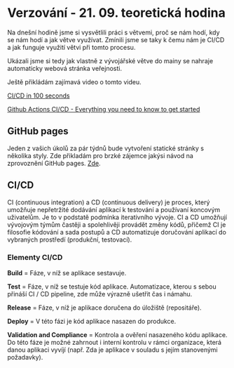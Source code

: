 # Verzování - 21. 09. teoretická hodina
Na dnešní hodině jsme si vysvětlili práci s větvemi, proč se nám hodí, kdy se nám hodí a jak větve využívat. Zmínili jsme se taky k čemu nám je CI/CD a jak funguje využití větvi při tomto procesu.

Ukázali jsme si tedy jak vlastně z vývojářské větve do mainy se nahraje automaticky webová stránka veřejnosti.

Ještě přikládám zajímavá video o tomto videu.

[CI/CD in 100 seconds](https://www.youtube.com/watch?v=scEDHsr3APg&ab_channel=Fireship)

[Github Actions CI/CD - Everything you need to know to get started](https://www.youtube.com/watch?v=mFFXuXjVgkU&ab_channel=DevOpsJourney)

## GitHub pages
Jeden z vašich úkolů za pár týdnů bude vytvoření statické stránky s několika styly. Zde přikladám pro brzké zájemce jakýsi návod na zprovoznění GitHub pages. [Zde](https://happycoding.io/tutorials/html/github-pages).


## CI/CD
CI (continuous integration) a CD (continuous delivery) je proces, který umožňuje nepřetržité dodávání aplikací k testování a používaní koncovým uživatelům. Je to v podstatě podmínka iterativního vývoje. CI a CD umožňují vývojovým týmům častěji a spolehlivěji provádět změny kódů, přičemž CI je filosofie kódování a sada postupů a CD automatizuje doručování aplikací do vybraných prostředí (produkční, testovací). 

### Elementy CI/CD 

**Build** = Fáze, v níž se aplikace sestavuje.

**Test** = Fáze, v níž se testuje kód aplikace. Automatizace, kterou s sebou přináší CI / CD pipeline, zde může výrazně ušetřit čas i námahu.

**Release** = Fáze, v níž je aplikace doručena do úložiště (repositáře).

**Deploy** = V této fázi je kód aplikace nasazen do produkce.

**Validation and Compliance** = Kontrola a ověření nasazeného kódu aplikace. Do této fáze je možné zahrnout i interní kontrolu v rámci organizace, která danou aplikaci vyvíjí (např. Zda je aplikace v souladu s jejím stanovenými požadavky).
